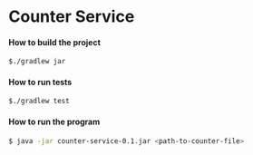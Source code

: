 # Counter Service

#### How to build the project

```bash
$./gradlew jar
```

#### How to run tests

```bash
$./gradlew test
```

#### How to run the program

```bash
$ java -jar counter-service-0.1.jar <path-to-counter-file>
```

